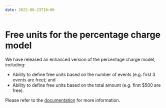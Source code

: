 ```yaml
---
date: 2022-08-23T10:00
---
```


# Free units for the percentage charge model
We have released an enhanced version of the percentage charge model, including:
- Ability to define free units based on the number of events (e.g. first 3 events are free); and
- Ability to define free units based on the total amount (e.g. first $500 are free).

Please refer to the [documentation](../docs/guide/plans/charges#percentage-charge-model) for more information.